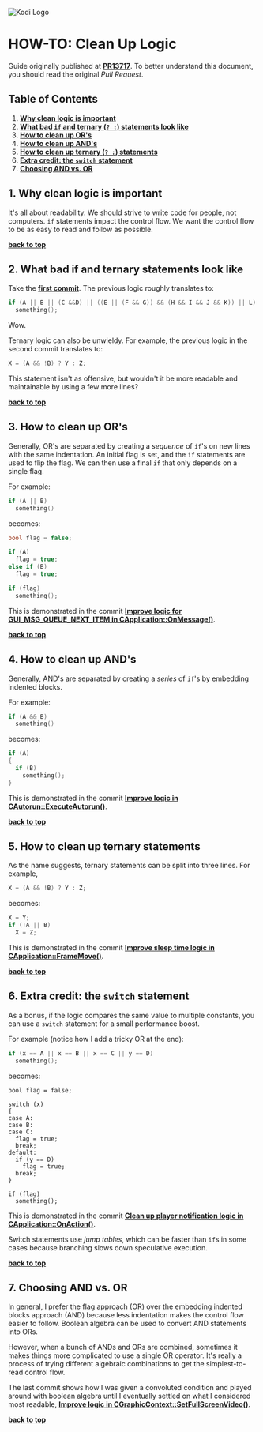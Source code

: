 ![Kodi Logo](resources/banner_slim.png)

# HOW-TO: Clean Up Logic
Guide originally published at **[PR13717](https://github.com/xbmc/xbmc/pull/13717)**. To better understand this document, you should read the original *Pull Request*.

## Table of Contents
1. **[Why clean logic is important](#1-why-clean-logic-is-important)**
2. **[What bad `if` and ternary (`? :`) statements look like](#2-what-bad-if-and-ternary-statements-look-like)**
3. **[How to clean up OR's](#3-how-to-clean-up-ors)**
4. **[How to clean up AND's](#4-how-to-clean-up-ands)**
5. **[How to clean up ternary (`? :`) statements](#5-how-to-clean-up-ternary-statements)**
6. **[Extra credit: the `switch` statement](#6-extra-credit-the-switch-statement)**
7. **[Choosing AND vs. OR](#7-choosing-and-vs-or)**

## 1. Why clean logic is important

It's all about readability. We should strive to write code for people, not computers. `if` statements impact the control flow. We want the control flow to be as easy to read and follow as possible.

**[back to top](#table-of-contents)**

## 2. What bad if and ternary statements look like

Take the **[first commit](https://github.com/xbmc/xbmc/commit/2d85c66~6)**. The previous logic roughly translates to:

```c++
if (A || B || (C &&D) || ((E || (F && G)) && (H && I && J && K)) || L)
  something();
```

Wow.

Ternary logic can also be unwieldy. For example, the previous logic in the second commit translates to:

```c++
X = (A && !B) ? Y : Z;
```

This statement isn't as offensive, but wouldn't it be more readable and maintainable by using a few more lines?

**[back to top](#table-of-contents)**

## 3. How to clean up OR's

Generally, OR's are separated by creating a *sequence* of `if`'s on new lines with the same indentation. An initial flag is set, and the `if` statements are used to flip the flag. We can then use a final `if` that only depends on a single flag.

For example:

```c++
if (A || B)
  something()
```

becomes:

```c++
bool flag = false;

if (A)
  flag = true;
else if (B)
  flag = true;

if (flag)
  something();
```

This is demonstrated in the commit **[Improve logic for GUI_MSG_QUEUE_NEXT_ITEM in CApplication::OnMessage()](https://github.com/xbmc/xbmc/commit/2d85c66~2)**.

**[back to top](#table-of-contents)**

## 4. How to clean up AND's

Generally, AND's are separated by creating a *series* of `if`'s by embedding indented blocks.

For example:

```c++
if (A && B)
  something()
```

becomes:

```c++
if (A)
{
  if (B)
    something();
}
```

This is demonstrated in the commit **[Improve logic in CAutorun::ExecuteAutorun()](https://github.com/xbmc/xbmc/commit/2d85c66~1)**.

**[back to top](#table-of-contents)**

## 5. How to clean up ternary statements

As the name suggests, ternary statements can be split into three lines. For example,

```c++
X = (A && !B) ? Y : Z;
```

becomes:

```c++
X = Y;
if (!A || B)
  X = Z;
```

This is demonstrated in the commit **[Improve sleep time logic in CApplication::FrameMove()](https://github.com/xbmc/xbmc/commit/2d85c66~5)**.

**[back to top](#table-of-contents)**

## 6. Extra credit: the `switch` statement

As a bonus, if the logic compares the same value to multiple constants, you can use a `switch` statement for a small performance boost.

For example (notice how I add a tricky OR at the end):

```c++
if (x == A || x == B || x == C || y == D)
  something();
```

becomes:

```
bool flag = false;

switch (x)
{
case A:
case B:
case C:
  flag = true;
  break;
default:
  if (y == D)
    flag = true;
  break;
}

if (flag)
  something();
```

This is demonstrated in the commit **[Clean up player notification logic in CApplication::OnAction()](https://github.com/xbmc/xbmc/commit/2d85c66~6)**.

Switch statements use *jump tables*, which can be faster than `if`s in some cases because branching slows down speculative execution.

**[back to top](#table-of-contents)**

## 7. Choosing AND vs. OR

In general, I prefer the flag approach (OR) over the embedding indented blocks approach (AND) because less indentation makes the control flow easier to follow. Boolean algebra can be used to convert AND statements into ORs.

However, when a bunch of ANDs and ORs are combined, sometimes it makes things more complicated to use a single OR operator. It's really a process of trying different algebraic combinations to get the simplest-to-read control flow.

The last commit shows how I was given a convoluted condition and played around with boolean algebra until I eventually settled on what I considered most readable, **[Improve logic in CGraphicContext::SetFullScreenVideo()](https://github.com/xbmc/xbmc/commit/2d85c66)**.

**[back to top](#table-of-contents)**
